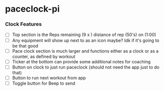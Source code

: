 # paceclock-pi


### Clock Features

- [ ] Top section is the Reps remaining (9 x ) distance of rep (50's) on (1:00)
- [ ] Any equipment will show up next to as an icon maybe? Idk if it's going to be that good
- [ ] Pace clock section is much larger and functions either as a clock or as a counter, as defined by workout
- [ ] Ticker at the bottom can provide some additional notes for coaching
- [ ] Button on clock to just run paceclock (should not need the app just to do that)
- [ ] Button to run next workout from app
- [ ] Toggle button for Beep to send